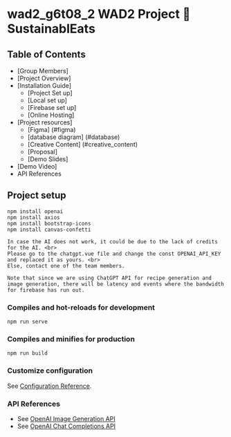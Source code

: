 # wad2_g6t08_2 WAD2 Project :wave: SustainablEats 

## Table of Contents
* [Group Members]
* [Project Overview]
* [Installation Guide]
    * [Project Set up]
    * [Local set up]
    * [Firebase set up]
    * [Online Hosting]
* [Project resources]
    * [Figma] (#figma)
    * [database diagram] (#database)
    * [Creative Content] (#creative_content)
    * [Proposal]
    * [Demo Slides]
* [Demo Video]
* API References


## Project setup
```
npm install openai
npm install axios
npm install bootstrap-icons
npm install canvas-confetti

In case the AI does not work, it could be due to the lack of credits for the AI. <br>
Please go to the chatgpt.vue file and change the const OPENAI_API_KEY and replaced it as yours. <br>
Else, contact one of the team members. 

Note that since we are using ChatGPT API for recipe generation and image generation, there will be latency and events where the bandwidth for firebase has run out.

```

### Compiles and hot-reloads for development
```
npm run serve
```

### Compiles and minifies for production
```
npm run build
```

### Customize configuration
See [Configuration Reference](https://cli.vuejs.org/config/).

### API References
* See [OpenAI Image Generation API](https://platform.openai.com/docs/api-reference/images)
* See [OpenAI Chat Completions API](https://platform.openai.com/docs/api-reference/completions)
